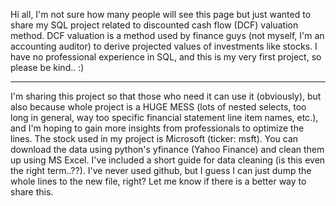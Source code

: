 Hi all, I'm not sure how many people will see this page but just wanted to share my SQL project related to discounted cash flow (DCF) valuation method. DCF valuation is a method used by finance guys (not myself, I'm an accounting auditor) to derive projected values of investments like stocks. I have no professional experience in SQL, and this is my very first project, so please be kind.. :)
_______________________________________________________________________________________________________________________________
I'm sharing this project so that those who need it can use it (obviously), but also because whole project is a HUGE MESS (lots of nested selects, too long in general, way too specific financial statement line item names, etc.), and I'm hoping to gain more insights from professionals to optimize the lines. The stock used in my project is Microsoft (ticker: msft). You can download the data using python's yfinance (Yahoo Finance) and clean them up using MS Excel. I've included a short guide for data cleaning (is this even the right term..??). I've never used github, but I guess I can just dump the whole lines to the new file, right? Let me know if there is a better way to share this.
